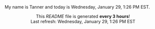 My name is Tanner and today is Wednesday, January 29, 1:26 PM EST.

<p align="center">This <i>README</i> file is generated <b>every 3 hours</b>!</br>Last refresh: Wednesday, January 29, 1:26 PM EST<br /></p>
